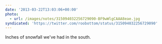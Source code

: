 ```yaml
---
date: '2013-03-22T13:03:06+00:00'
photo:
  - url: /images/notes/315094032256729090-BF9wWlgCAAA8eae.jpg
syndicated: 'https://twitter.com/roobottom/status/315094032256729090'
---
```

Inches of snowfall we've had in the south. 
